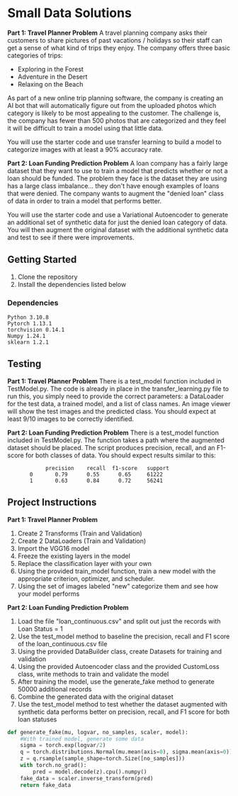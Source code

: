 # Small Data Solutions

**Part 1: Travel Planner Problem**
A travel planning company asks their customers to share pictures of past vacations / holidays so their staff can get a sense of what kind of trips they enjoy. The company offers three basic categories of trips:
- Exploring in the Forest
- Adventure in the Desert
- Relaxing on the Beach 

As part of a new online trip planning software, the company is creating an AI bot that will automatically figure out from the uploaded photos which category is likely to be most appealing to the customer.  The challenge is, the company has fewer than 500 photos that are categorized and they feel it will be difficult to train a model using that little data. 

You will use the starter code and use transfer learning to build a model to categorize images with at least a 90% accuracy rate. 

**Part 2: Loan Funding Prediction Problem**
A loan company has a fairly large dataset that they want to use to train a model that predicts whether or not a loan should be funded.  The problem they face is the dataset they are using has a large class imbalance... they don't have enough examples of loans that were denied. The company wants to augment the "denied loan" class of data in order to train a model that performs better.  

You will use the starter code and use a Variational Autoencoder to generate an additional set of synthetic data for just the denied loan category of data. You will then augment the original dataset with the additional synthetic data and test to see if there were improvements.  

## Getting Started

1. Clone the repository
1. Install the dependencies listed below

### Dependencies

```
Python 3.10.8
Pytorch 1.13.1
torchvision 0.14.1
Numpy 1.24.1
sklearn 1.2.1
```

## Testing

**Part 1: Travel Planner Problem**
There is a test_model function included in TestModel.py. The code is already in place in the transfer_learning.py file to run this, you simply need to provide the correct parameters: a DataLoader for the test data, a trained model, and a list of class names. An image viewer will show the test images and the predicted class.  You should expect at least 9/10 images to be correctly identified.  

**Part 2: Loan Funding Prediction Problem** 
There is a test_model function included in TestModel.py. The function takes a path where the augmented dataset should be placed.  The script produces precision, recall, and an F1-score for both classes of data. You should expect results similar to this:
               
                precision    recall  f1-score   support
           0       0.79      0.55      0.65     61222
           1       0.63      0.84      0.72     56241 


## Project Instructions

**Part 1: Travel Planner Problem**
1. Create 2 Transforms (Train and Validation)
1. Create 2 DataLoaders (Train and Validation)
1. Import the VGG16 model 
1. Freeze the existing layers in the model
1. Replace the classification layer with your own
1. Using the provided train_model function, train a new model with the appropriate criterion, optimizer, and scheduler.
1. Using the set of images labeled "new" categorize them and see how your model performs

**Part 2: Loan Funding Prediction Problem**
1. Load the file "loan_continuous.csv" and split out just the records with Loan Status = 1
1. Use the test_model method to baseline the precision, recall and F1 score of the loan_continuous.csv file
1. Using the provided DataBuilder class, create Datasets for training and validation 
1. Using the provided Autoencoder class and the provided CustomLoss class, write methods to train and validate the model
1. After training the model, use the generate_fake method to generate 50000 additional records
1. Combine the generated data with the original dataset 
1. Use the test_model method to test whether the dataset augmented with synthetic data performs better on precision, recall, and F1 score for both loan statuses


```python
def generate_fake(mu, logvar, no_samples, scaler, model):
    #With trained model, generate some data
    sigma = torch.exp(logvar/2)
    q = torch.distributions.Normal(mu.mean(axis=0), sigma.mean(axis=0))
    z = q.rsample(sample_shape=torch.Size([no_samples]))
    with torch.no_grad():
        pred = model.decode(z).cpu().numpy()
    fake_data = scaler.inverse_transform(pred)
    return fake_data
```